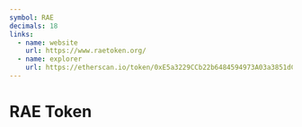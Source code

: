 ```yaml
---
symbol: RAE
decimals: 18
links:
  - name: website
    url: https://www.raetoken.org/
  - name: explorer
    url: https://etherscan.io/token/0xE5a3229CCb22b6484594973A03a3851dCd948756
---
```


# RAE Token
